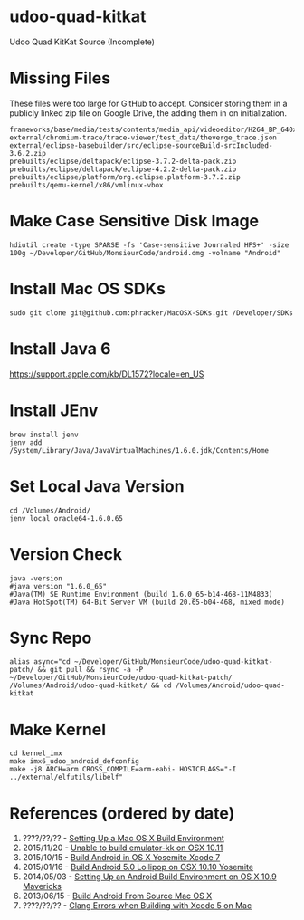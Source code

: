 # udoo-quad-kitkat
Udoo Quad KitKat Source (Incomplete)

# Missing Files

These files were too large for GitHub to accept. Consider storing them in a publicly linked zip file on Google Drive, the adding them in on initialization.

    frameworks/base/media/tests/contents/media_api/videoeditor/H264_BP_640x480_15fps_384kbps_60_0.mp4
    external/chromium-trace/trace-viewer/test_data/theverge_trace.json
    external/eclipse-basebuilder/src/eclipse-sourceBuild-srcIncluded-3.6.2.zip
    prebuilts/eclipse/deltapack/eclipse-3.7.2-delta-pack.zip
    prebuilts/eclipse/deltapack/eclipse-4.2.2-delta-pack.zip
    prebuilts/eclipse/platform/org.eclipse.platform-3.7.2.zip
    prebuilts/qemu-kernel/x86/vmlinux-vbox

# Make Case Sensitive Disk Image

    hdiutil create -type SPARSE -fs 'Case-sensitive Journaled HFS+' -size 100g ~/Developer/GitHub/MonsieurCode/android.dmg -volname "Android"

# Install Mac OS SDKs

    sudo git clone git@github.com:phracker/MacOSX-SDKs.git /Developer/SDKs

# Install Java 6

https://support.apple.com/kb/DL1572?locale=en_US

# Install JEnv

    brew install jenv
    jenv add /System/Library/Java/JavaVirtualMachines/1.6.0.jdk/Contents/Home

# Set Local Java Version

    cd /Volumes/Android/
    jenv local oracle64-1.6.0.65

# Version Check

    java -version
    #java version "1.6.0_65"
    #Java(TM) SE Runtime Environment (build 1.6.0_65-b14-468-11M4833)
    #Java HotSpot(TM) 64-Bit Server VM (build 20.65-b04-468, mixed mode)

# Sync Repo

    alias async="cd ~/Developer/GitHub/MonsieurCode/udoo-quad-kitkat-patch/ && git pull && rsync -a -P ~/Developer/GitHub/MonsieurCode/udoo-quad-kitkat-patch/ /Volumes/Android/udoo-quad-kitkat/ && cd /Volumes/Android/udoo-quad-kitkat
    
# Make Kernel

    cd kernel_imx
    make imx6_udoo_android_defconfig
    make -j8 ARCH=arm CROSS_COMPILE=arm-eabi- HOSTCFLAGS="-I ../external/elfutils/libelf"

# References (ordered by date)
1. ????/??/?? - [Setting Up a Mac OS X Build Environment](https://source.android.com/source/initializing.html#setting-up-a-mac-os-x-build-environment)
2. 2015/11/20 - [Unable to build emulator-kk on OSX 10.11
](https://bug623317.bugzilla.mozilla.org/show_bug.cgi?id=1228868)
2. 2015/10/15 - [Build Android in OS X Yosemite Xcode 7](https://github.com/sjitech/build-android-in-OS-X-Yosemite-Xcode-7)
3. 2015/01/16 - [Build Android 5.0 Lollipop on OSX 10.10 Yosemite](https://medium.com/@raminmahmoodi/build-android-5-0-lollipop-on-osx-10-10-yosemite-441bd00ee77a#.pqo9qtvsa)
4. 2014/05/03 - [Setting Up an Android Build Environment on OS X 10.9 Mavericks](http://forum.xda-developers.com/showthread.php?t=2510898) 
5. 2013/06/15 - [Build Android From Source Mac OS X](http://tryge.com/2013/06/15/build-android-from-source-macosx/)
6. ????/??/?? - [Clang Errors when Building with Xcode 5 on Mac](https://developer.mozilla.org/en-US/Firefox_OS/Building#clang_errors_when_building_with_Xcode_5_on_Mac)

